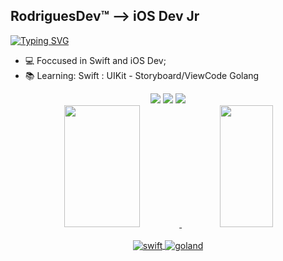 ## RodriguesDev™ --> iOS Dev Jr


[![Typing SVG](https://readme-typing-svg.herokuapp.com/?color=000000&size=35&center=true&vCenter=true&width=1000&lines=Welcome;Swift+Developer+by+Apple;BackFront+Acaddemy+Student)](https://git.io/typing-svg)

- 💻 Foccused in Swift and iOS Dev;
- 📚 Learning:
        Swift : UIKit - Storyboard/ViewCode 
        Golang

<div align="center">   
  <a href="https://www.instagram.com/humberttgomez/" target="_blank"><img src="https://img.shields.io/badge/-Instagram-%23E4405F?style=for-the-badge&logo=instagram&logoColor=white" target="_blank"></a>
  <a href = "mailto:betogrt500@gmail.com"><img src="https://img.shields.io/badge/-Gmail-%23333?style=for-the-badge&logo=gmail&logoColor=white" target="_blank"></a>
  <a href="https://www.linkedin.com/in/humberto-rodrigues-156403221/" target="_blank"><img src="https://img.shields.io/badge/-LinkedIn-%230077B5?style=for-the-badge&logo=linkedin&logoColor=white" target="_blank"></a> 
</div>
 
<div align=center">
<div align="center">
  <a href="https://github.com/HumbyStar">
  <img width="49%" height="195px" src="https://github-readme-stats.vercel.app/api?username=HumbyStar&show_icons=true&theme=dark&include_all_commits=true&count_private=true"/>
  <img  width="41%" height="195px" src="https://github-readme-stats.vercel.app/api/top-langs/?username=HumbyStar&layout=compact&langs_count=7&theme=dark"/>
  </div>  
  
   <br/>                                                                                                                                          
<div align="center">
<div align="center" style="display: inline_block">
  <img align="center" alt="swift" src="https://img.shields.io/badge/swift-E34F26?style=for-the-badge&logo=swift&logoColor=white" />
  <img align="center" alt="goland" src="https://img.shields.io/badge/go-1572B6?style=for-the-badge&logo=go&logoColor=white" />
  </div>
</div>
